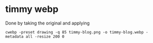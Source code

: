 # timmy webp

Done by taking the original and applying

```shell
cwebp -preset drawing -q 85 timmy-blog.png -o timmy-blog.webp -metadata all -resize 200 0
```